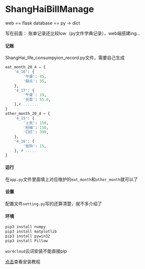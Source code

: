 # ShangHaiBillManage

web == flask database == py -> dict

写在前面：
账单记录还比较low（py文件字典记录），web端搭建ing...

#### 记账
ShangHai_life_consumpyion_record.py文件，需要自己生成
```python
eat_month_20_4 = {
    '4_16': {
        '午餐': 45,
        '甜点': 35,    
    },
    '4_17': {
        '午餐': 19,
        '买菜': 55.6,
    },# .......
}
other_month_20_4 = {
    '4_15': {
        '上衣': 150,
        '短袖': 110,
        '口红': 399,
    },
    '4_16': {
        '挂钩': 15,
    }, # .....
}
```
#### 运行
在`app.py`文件里面填上对应维护的`eat_month`和`other_month`就可以了

#### 设置
配置文件`setting.py`写的还算清楚，就不多介绍了

#### 环境
```cmd
pip3 install numpy
pip3 install matplotlib
pip3 install pywin32
pip3 install Pillow
```
`wordcloud`云词安装不能直接pip

[点击](https://www.cnblogs.com/pywjh/p/9372652.html)查看安装教程